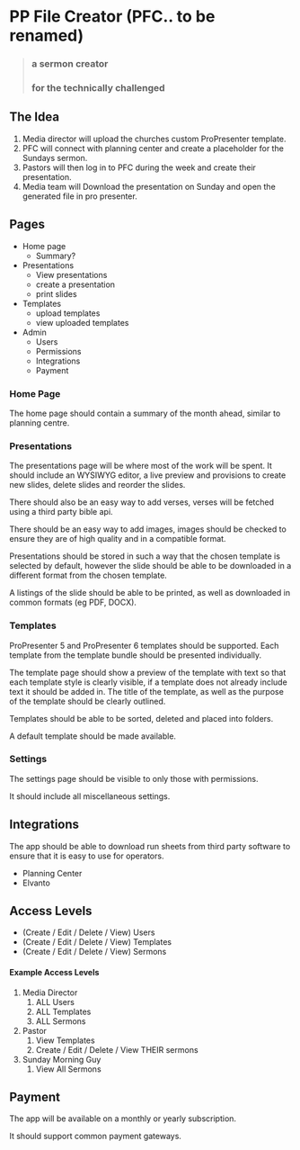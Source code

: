 # PP File Creator (PFC.. to be renamed)

> ### a sermon creator
> ### for the technically challenged


## The Idea
1. Media director will upload the churches custom ProPresenter template.
2. PFC will connect with planning center and create a placeholder for the Sundays sermon.
3. Pastors will then log in to PFC during the week and create their presentation.
4. Media team will Download the presentation on Sunday and open the generated file in pro presenter.

## Pages
- Home page
  - Summary?
- Presentations
  - View presentations
  - create a presentation
  - print slides
- Templates
  - upload templates
  - view uploaded templates
- Admin
  - Users
  - Permissions
  - Integrations
  - Payment

### Home Page
The home page should contain a summary of the month ahead, similar to planning centre.

### Presentations
The presentations page will be where most of the work will be spent. It should include an WYSIWYG editor, a live preview and provisions to create new slides, delete slides and reorder the slides.

There should also be an easy way to add verses, verses will be fetched using a third party bible api.

There should be an easy way to add images, images should be checked to ensure they are of high quality and in a compatible format. 

Presentations should be stored in such a way that the chosen template is selected by default, however the slide should be able to be downloaded in a different format from the chosen template.

A listings of the slide should be able to be printed, as well as downloaded in common formats (eg PDF, DOCX).

### Templates
ProPresenter 5 and ProPresenter 6 templates should be supported. Each template from the template bundle should be presented individually. 

The template page should show a preview of the template with text so that each template style is clearly visible, if a template does not already include text it should be added in. The title of the template, as well as the purpose of the template should be clearly outlined.

Templates should be able to be sorted, deleted and placed into folders.

A default template should be made available.

### Settings
The settings page should be visible to only those with permissions.

It should include all miscellaneous settings.

## Integrations
The app should be able to download run sheets from third party software to ensure that it is easy to use for operators.
- Planning Center
- Elvanto

## Access Levels
- (Create / Edit / Delete / View) Users
- (Create / Edit / Delete / View) Templates
- (Create / Edit / Delete / View) Sermons

#### Example Access Levels
1. Media Director
    1. ALL Users
    2. ALL Templates
    3. ALL Sermons
1. Pastor
    1. View Templates
    2. Create / Edit / Delete / View THEIR sermons
1. Sunday Morning Guy
    1. View All Sermons


## Payment
The app will be available on a monthly or yearly subscription. 

It should support common payment gateways.

